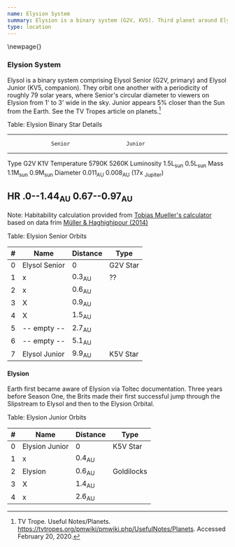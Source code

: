 ```yaml
---
name: Elysion System
summary: Elysion is a binary system (G2V, KV5). Third planet around Elysion Junior is Elysion, the focal planet for the system.
type: location
---
```

\newpage{}
### Elysion System

Elysol is a binary system comprising Elysol Senior (G2V, primary) and Elysol Junior (KV5, companion). They orbit one another with a periodicity of roughly 79 solar years, where Senior's circular diameter to viewers on Elysion from 1' to 3' wide in the sky. Junior appears 5% closer than the Sun from the Earth. See the TV Tropes article on planets.[^tv-trope-planets]

[^tv-trope-planets]: TV Trope. Useful Notes/Planets. https://tvtropes.org/pmwiki/pmwiki.php/UsefulNotes/Planets. Accessed February 20, 2020.

Table: Elysion Binary Star Details

------------------------------------------------------------
                  Senior                  Junior
------------  ------------------------  --------------------
Type              G2V                   K1V
Temperature       5790K                 5260K
Luminosity        1.5L<sub>sun</sub>    0.5L<sub>sun</sub>
Mass              1.1M<sub>sun</sub>    0.9M<sub>sun</sub>
Diameter          0.011<sub>AU</sub>    0.008<sub>AU</sub>
                                        (17x <sub>Jupiter</sub>)

HR              .0--1.44<sub>AU</sub>   0.67--0.97<sub>AU</sub>
------------------------------------------------------------

<!-- | | Senior | Junior |
|             ---         |                     ---                     | --- |
| Type                |  G2V                                    | K1V  |
| Temperature |  5790K                                | 5260K  |
| Luminosity    |  1.5L<sub>sun</sub>    | 0.5L<sub>sun</sub>  |
| Mass                |  1.1M<sub>sun</sub>   | 0.9M<sub>sun</sub>  |
| Diameter        | 0.011<sub>AU</sub>     | 0.008<sub>AU</sub><br />(17x <sub>Jupiter</sub>) |
| HR                    | .0--1.44<sub>AU</sub> |  0.67--0.97<sub>AU</sub> | -->


<!-- 0.00046732617 -->

Note: Habitability calculation provided from [Tobias Mueller's calculator](http://astro.twam.info/hz/) based on data frim [Müller & Haghighipour (2014)](http://dx.doi.org/10.1088/0004-637X/782/1/26)

Table: Elysion Senior Orbits

| # | Name | Distance | Type |
| --- | --- | --- | --- |
| 0 | Elysol Senior  | 0 | G2V Star |
| 1 | x | 0.3<sub>AU</sub> | ?? |
| 2 | x | 0.6<sub>AU</sub>  |   |
| 3 | X | 0.9<sub>AU</sub>  |   |
| 4 | X | 1.5<sub>AU</sub>  |   |
| 5 | -- empty -- | 2.7<sub>AU</sub>  |   |
| 6 | -- empty -- | 5.1<sub>AU</sub>  |   |
| 7 | Elysol Junior | 9.9<sub>AU</sub>  | K5V Star  |   |

#### Elysion

Earth first became aware of Elysion via Toltec documentation. Three years before Season One, the Brits made their first successful jump through the Slipstream to Elysol and then to the Elysion Orbital.

Table: Elysion Junior Orbits

| # | Name | Distance | Type |
| --- | --- | --- | --- |
| 0 | Elysion Junior  | 0 | K5V Star |
| 1 | x | 0.4<sub>AU</sub>  |   |
| 2 | Elysion | 0.6<sub>AU</sub>  | Goldilocks |
| 3 | X | 1.4<sub>AU</sub>  |   |
| 4 | x | 2.6<sub>AU</sub>  |   |
